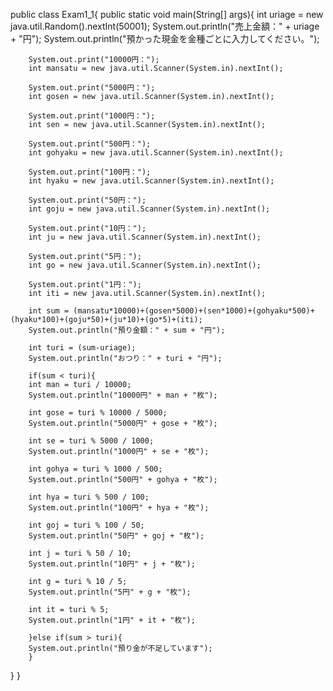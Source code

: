 public class Exam1_1{
  public static void main(String[] args){
		int uriage = new java.util.Random().nextInt(50001);
		System.out.println("売上金額：" + uriage + "円");
		System.out.println("預かった現金を金種ごとに入力してください。");

		System.out.print("10000円：");
		int mansatu = new java.util.Scanner(System.in).nextInt();

		System.out.print("5000円：");
		int gosen = new java.util.Scanner(System.in).nextInt();

		System.out.print("1000円：");
		int sen = new java.util.Scanner(System.in).nextInt();

		System.out.print("500円：");
		int gohyaku = new java.util.Scanner(System.in).nextInt();

		System.out.print("100円：");
		int hyaku = new java.util.Scanner(System.in).nextInt();

		System.out.print("50円：");
		int goju = new java.util.Scanner(System.in).nextInt();

		System.out.print("10円：");
		int ju = new java.util.Scanner(System.in).nextInt();

		System.out.print("5円：");
		int go = new java.util.Scanner(System.in).nextInt();

		System.out.print("1円：");
		int iti = new java.util.Scanner(System.in).nextInt();

		int sum = (mansatu*10000)+(gosen*5000)+(sen*1000)+(gohyaku*500)+(hyaku*100)+(goju*50)+(ju*10)+(go*5)+(iti);
		System.out.println("預り金額：" + sum + "円");

		int turi = (sum-uriage);
		System.out.println("おつり：" + turi + "円");

		if(sum < turi){
		int man = turi / 10000;
		System.out.println("10000円" + man + "枚");

		int gose = turi % 10000 / 5000;
		System.out.println("5000円" + gose + "枚");

		int se = turi % 5000 / 1000;
		System.out.println("1000円" + se + "枚");

		int gohya = turi % 1000 / 500;
		System.out.println("500円" + gohya + "枚");

		int hya = turi % 500 / 100;
		System.out.println("100円" + hya + "枚");

		int goj = turi % 100 / 50;
		System.out.println("50円" + goj + "枚");

		int j = turi % 50 / 10;
		System.out.println("10円" + j + "枚");

		int g = turi % 10 / 5;
		System.out.println("5円" + g + "枚");

		int it = turi % 5;
		System.out.println("1円" + it + "枚");

		}else if(sum > turi){
		System.out.println("預り金が不足しています");
		}
		
  }
}

